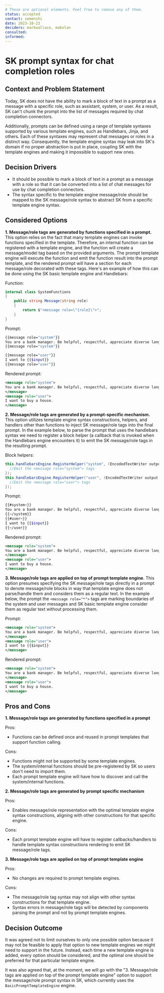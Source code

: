```yaml
---
# These are optional elements. Feel free to remove any of them.
status: accepted
contact: semenshi
date: 2023-10-23
deciders: markwallace, mabolan
consulted:
informed:
---
```

# SK prompt syntax for chat completion roles

## Context and Problem Statement
Today, SK does not have the ability to mark a block of text in a prompt as a message with a specific role, such as assistant, system, or user. As a result, SK can't chunk the prompt into the list of messages required by chat completion connectors.

Additionally, prompts can be defined using a range of template syntaxes supported by various template engines, such as Handlebars, Jinja, and others. Each of these syntaxes may represent chat messages or roles in a distinct way. Consequently, the template engine syntax may leak into SK's domain if no proper abstraction is put in place, coupling SK with the template engines and making it impossible to support new ones.

<!-- This is an optional element. Feel free to remove. -->
## Decision Drivers
* It should be possible to mark a block of text in a prompt as a message with a role so that it can be converted into a list of chat messages for use by chat completion connectors.
* The syntax specific to the template engine message/role should be mapped to the SK message/role syntax to abstract SK from a specific template engine syntax.

## Considered Options
**1. Message/role tags are generated by functions specified in a prompt.** This option relies on the fact that many template engines can invoke functions specified in the template. Therefore, an internal function can be registered with a template engine, and the function will create a message/model tag based on the provided arguments. The prompt template engine will execute the function and emit the function result into the prompt template, and the rendered prompt will have a section for each message/role decorated with these tags. Here's an example of how this can be done using the SK basic template engine and Handlebars:

  Function:
  ```csharp
  internal class SystemFunctions
  {
      public string Message(string role)
      {
          return $"<message role=\"{role}\">";
      }
  }
  ```
  
  Prompt:

  ```bash
  {{message role="system"}}
  You are a bank manager. Be helpful, respectful, appreciate diverse language styles.
  {{message role="system"}}

  {{message role="user"}}
  I want to {{$input}}
  {{message role="user"}}
  ```

  Rendered prompt:

  ```xml
  <message role="system">
  You are a bank manager. Be helpful, respectful, appreciate diverse language styles.
  </message>
  <message role="user">
  I want to buy a house.
  </message>
  ```

**2. Message/role tags are generated by a prompt-specific mechanism.** This option utilizes template engine syntax constructions, helpers, and handlers other than functions to inject SK message/role tags into the final prompt. 
  In the example below, to parse the prompt that uses the handlebars syntax we need to register a block helper (a callback that is invoked when the Handlebars engine encounters it) to emit the SK message/role tags in the resulting prompt.
  
  Block helpers:
  ```csharp
  this.handlebarsEngine.RegisterHelper("system", (EncodedTextWriter output, Context context, Arguments arguments) => {
    //Emit the <message role="system"> tags
  });
  this.handlebarsEngine.RegisterHelper("user", (EncodedTextWriter output, Context context, Arguments arguments) => {
    //Emit the <message role="user"> tags
  });
  ```

  Prompt:
  ```bash
  {{#system~}}
  You are a bank manager. Be helpful, respectful, appreciate diverse language styles.
  {{~/system}}
  {{#user~}}
  I want to {{$input}}
  {{~/user}}
  ```

  Rendered prompt:
  ```xml
  <message role="system">
  You are a bank manager. Be helpful, respectful, appreciate diverse language styles.
  </message>
  <message role="user">
  I want to buy a house.
  </message>
  ```

**3. Message/role tags are applied on top of prompt template engine**. This option presumes specifying the SK message/role tags directly in a prompt to denote message/role blocks in way that template engine does not parse/handle them and considers them as a regular text.
  In the example below, the prompt the `<message role="*">` tags are marking boundaries of the system and user messages and SK basic template engine consider them as regular text without processing them.
  
  Prompt:
  ```xml
  <message role="system">
  You are a bank manager. Be helpful, respectful, appreciate diverse language styles.
  </message>
  <message role="user">
  I want to {{$input}}
  </message>
  ```

  Rendered prompt:
  ```xml
  <message role="system">
  You are a bank manager. Be helpful, respectful, appreciate diverse language styles.
  </message>
  <message role="user">
  I want to buy a house.
  </message>
  ```

## Pros and Cons
**1. Message/role tags are generated by functions specified in a prompt**
  
  Pros:
  * Functions can be defined once and reused in prompt templates that support function calling.

  Cons:
  * Functions might not be supported by some template engines.
  * The system/internal functions should be pre-registered by SK so users don't need to import them.
  * Each prompt template engine will have how to discover and call the system/internal functions.

**2. Message/role tags are generated by prompt specific mechanism**

  Pros:
  * Enables message/role representation with the optimal template engine syntax constructions, aligning with other constructions for that specific engine.
  
  Cons:
  * Each prompt template engine will have to register callbacks/handlers to handle template syntax constructions rendering to emit SK message/role tags.

**3. Message/role tags are applied on top of prompt template engine**

  Pros:
  * No changes are required to prompt template engines.

  Cons:
  * The message/role tag syntax may not align with other syntax constructions for that template engine.
  * Syntax errors in message/role tags will be detected by components parsing the prompt and not by prompt template engines.

## Decision Outcome
It was agreed not to limit ourselves to only one possible option because it may not be feasible to apply that option to new template engines we might need to support in the future. Instead, each time a new template engine is added, every option should be considered, and the optimal one should be preferred for that particular template engine.

It was also agreed that, at the moment, we will go with the "3. Message/role tags are applied on top of the prompt template engine" option to support the message/role prompt syntax in SK, which currently uses the `BasicPromptTemplateEngine` engine.